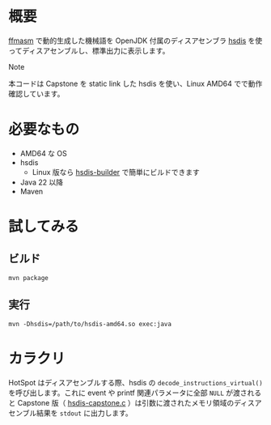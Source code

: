 # 概要

[ffmasm](https://github.com/YaSuenag/ffmasm) で動的生成した機械語を OpenJDK 付属のディスアセンブラ [hsdis](https://github.com/openjdk/jdk/tree/f04a6422469709d22bd92bf5d00655f741956efd/src/utils/hsdis) を使ってディスアセンブルし、標準出力に表示します。

> [!NOTE]
> 本コードは Capstone を static link した hsdis を使い、Linux AMD64 でで動作確認しています。

# 必要なもの

* AMD64 な OS
* hsdis
    * Linux 版なら [hsdis-builder](https://github.com/YaSuenag/hsdis-builder) で簡単にビルドできます
* Java 22 以降
* Maven

# 試してみる

## ビルド

```
mvn package
```

## 実行

```
mvn -Dhsdis=/path/to/hsdis-amd64.so exec:java
```

# カラクリ

HotSpot はディスアセンブルする際、hsdis の `decode_instructions_virtual()` を呼び出します。これに event や printf 関連パラメータに全部 `NULL` が渡されると Capstone 版（ [hsdis-capstone.c](https://github.com/openjdk/jdk/blob/f04a6422469709d22bd92bf5d00655f741956efd/src/utils/hsdis/capstone/hsdis-capstone.c) ）は引数に渡されたメモリ領域のディスアセンブル結果を `stdout` に出力します。
